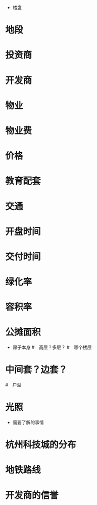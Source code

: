 * 楼盘
# 地段
# 投资商
# 开发商
# 物业
# 物业费
# 价格
# 教育配套
# 交通
# 开盘时间
# 交付时间
# 绿化率
# 容积率
# 公摊面积

* 房子本身
#　高层？多层？
#　哪个楼层
# 中间套？边套？
#　户型
# 光照


* 需要了解的事情
# 杭州科技城的分布
# 地铁路线
# 开发商的信誉
